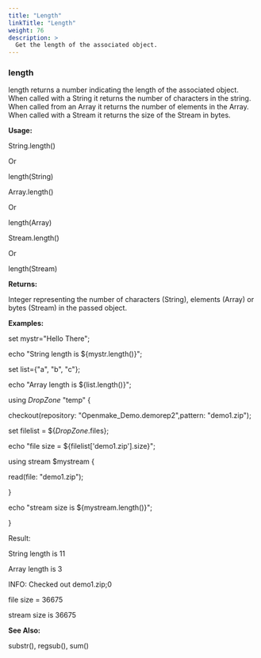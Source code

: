 ```yaml
---
title: "Length"
linkTitle: "Length"
weight: 76
description: >
  Get the length of the associated object.  
---
```




### length

length returns a number indicating the length of the associated object. When called with a String it returns the number of characters in the string. When called from an Array it returns the number of elements in the Array. When called with a Stream it returns the size of the Stream in bytes.

**Usage:**

String.length()

Or

length(String)

Array.length()

Or

length(Array)

Stream.length()

Or

length(Stream)

**Returns:**

Integer representing the number of characters (String), elements (Array) or bytes (Stream) in the passed object.

**Examples:**

set mystr="Hello There";

echo "String length is ${mystr.length()}";

set list={"a", "b", "c"};

echo "Array length is ${list.length()}";

using _DropZone_ "temp" {

checkout(repository: "Openmake\_Demo.demorep2",pattern: "demo1.zip");

set filelist = ${_DropZone_.files};

echo "file size = ${filelist['demo1.zip'].size}";

using stream $mystream {

read(file: "demo1.zip");

}

echo "stream size is ${mystream.length()}";

}

Result:

String length is 11

Array length is 3

INFO: Checked out demo1.zip;0

file size = 36675

stream size is 36675

**See Also:**

substr(), regsub(), sum()
